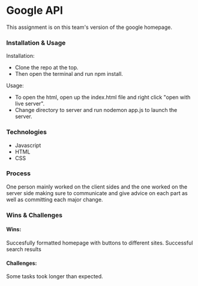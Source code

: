 # Google API

This assignment is on this team's version of the google homepage. 


### Installation & Usage

Installation:

* Clone the repo at the top. 
* Then open the terminal and run npm install.

Usage:
* To open the html, open up the index.html file and right click "open with live server". 
* Change directory to server and run nodemon app.js to launch the server.

### Technologies

* Javascript
* HTML
* CSS

### Process

One person mainly worked on the client sides and the one worked on the server side making sure to communicate 
and give advice on each part as well as committing each major change.


### Wins & Challenges
#### Wins:
Succesfully formatted homepage with buttons to different sites. 
Successful search results
#### Challenges:
Some tasks took longer than expected. 
